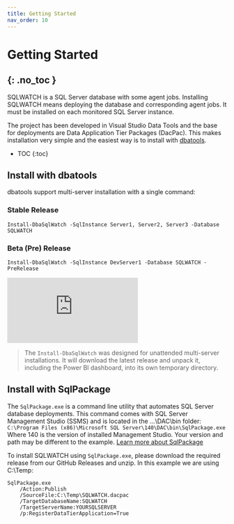 ```yaml
---
title: Getting Started
nav_order: 10
---
```


# Getting Started
{: .no_toc }
---

SQLWATCH is a SQL Server database with some agent jobs. Installing SQLWATCH means deploying the database and corresponding agent jobs. 
It must be installed on each monitored SQL Server instance. 

The project has been developed in Visual Studio Data Tools and the base for deployments are Data Application Tier Packages (DacPac). 
This makes installation very simple and the easiest way is to install with [dbatools](https://dbatools.io/).

- TOC
{:toc}

## Install with dbatools

dbatools support multi-server installation with a single command:

### Stable Release

```
Install-DbaSqlWatch -SqlInstance Server1, Server2, Server3 -Database SQLWATCH
```

### Beta (Pre) Release

```
Install-DbaSqlWatch -SqlInstance DevServer1 -Database SQLWATCH -PreRelease
```

<div class="responsive-iframe-container responsive-iframe-container-4-3">
  <iframe class="responsive-iframe" src="https://www.youtube-nocookie.com/embed/W38osuBv_Q8" frameborder="0" allow="accelerometer; autoplay; encrypted-media; gyroscope; picture-in-picture" allowfullscreen></iframe>
</div>

>The `Install-DbaSqlWatch` was designed for unattended multi-server installations. It will download the latest release and unpack it, including the Power BI dashboard, into its own temporary directory.

## Install with SqlPackage

The `SqlPackage.exe` is a command line utility that automates SQL Server database deployments. This command comes with SQL Server Management Studio (SSMS) and is located in the ...\DAC\bin folder: `C:\Program Files (x86)\Microsoft SQL Server\140\DAC\bin\SqlPackage.exe` Where 140 is the version of installed Management Studio. Your version and path may be different to the example. [Learn more about SqlPackage](https://docs.microsoft.com/en-us/sql/tools/sqlpackage)

To install SQLWATCH using `SqlPackage.exe`, please download the required release from our GitHub Releases and unzip. In this example we are using C:\Temp:

```
SqlPackage.exe 
    /Action:Publish 
    /SourceFile:C:\Temp\SQLWATCH.dacpac 
    /TargetDatabaseName:SQLWATCH 
    /TargetServerName:YOURSQLSERVER 
    /p:RegisterDataTierApplication=True
```
